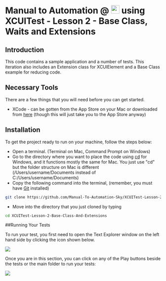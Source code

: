 # Manual to Automation @ <a href="https://sky.co.uk/"><img src="https://logos-world.net/wp-content/uploads/2021/02/Sky-Logo.png" alt="playwright" height="27" /></a> using XCUITest - Lesson 2 - Base Class, Waits and Extensions

## Introduction

This code contains a sample application and a number of tests. This iteration also includes an Extension class for XCUIElement and a Base Class example for reducing code.

## Necessary Tools

There are a few things that you will need before you can get started.

* XCode - can be gotten from the App Store on your Mac or downloaded from [here](https://developer.apple.com/xcode/resources/) (though this will just take you to the App Store anyway)

## Installation

To get the project ready to run on your machine, follow the steps below:

* Open a terminal. (Terminal on Mac, Command Prompt on Windows)
* Go to the directory where you want to place the code using [cd](https://docs.microsoft.com/en-us/windows-server/administration/windows-commands/cd) for Windows, and it functions mostly the same for Mac. You just use "cd" but the folder structure on Mac is different (/Users/username/Documents instead of C:/Users/username/Documents)
* Copy the following command into the terminal, (remember, you must have [Git](https://git-scm.com/downloads) installed)
```sh
git clone https://github.com/Manual-To-Automation-Sky/XCUITest-Lesson-2-Base-Class-And-Extensions.git.
```
* Move into the directory that you just cloned by typing
```sh
cd XCUITest-Lesson-2-Base-Class-And-Extensions
```

##Running Your Tests

To run your test, you first need to open the Text Explorer window on the left hand side by clicking the icon shown below.

<img src="https://i.imgur.com/wyBCzGO.png"/>

Once you are in this section, you can click on any of the Play buttons beside the tests or the main folder to run your tests:

<img src="https://i.imgur.com/kI7J2Ol.png"/>


